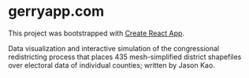 # gerryapp.com

This project was bootstrapped with [Create React App](https://github.com/facebook/create-react-app).

Data visualization and interactive simulation of the congressional redistricting process that places 435 mesh-simplified district shapefiles over electoral data of individual counties; written by Jason Kao.
